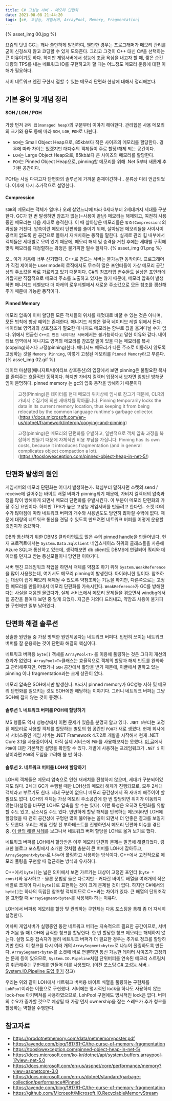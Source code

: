 ```yaml
---
title: C# 고성능 서버 - 메모리 단편화
date: 2021-08-08 21:44:20
tags: [c#, 고성능, 게임서버, ArrayPool, Memory, Fragmentation]
---
```


{% asset_img 00.jpg %}

요즘의 닷넷 GC는 꽤나 쓸만하게 발전하여, 웬만한 경우는 프로그래머가 메모리 관리를 굳이 신경쓰지 않고 코딩할 수 있게 도와준다. 그리고 그것이 C++ 대신 C#을 선택하는 큰 이유이기도 하다. 하지만 게임서버에서 성능에 조금 욕심을 내고자 할 때, 짧은 순간 대량의 TPS를 내는 네트워크 IO를 구현하고자 할 때는 어느정도 메모리 운용에 대한 이해가 필요하다.

서버 네트워크 엔진 구현시 접할 수 있는 메모리 단편화 현상에 대해서 정리해본다. 

<!-- more -->

## 기본 용어 및 개념 정리

#### SOH / LOH / POH
가장 먼저 `관리 힙(managed heap)`의 구분부터 이야기 해야한다. 관리힙은 사용 메모리의 크기와 용도 등에 따라 `SOH`, `LOH`, `POH`로 나뉜다.

* `SOH`는 Small Object Heap으로, 85kb보다 작은 사이즈의 메모리를 할당한다. 경우에 따라 차이는 있겠지만 대다수의 객체들이 주로 할당/해제 되는 공간이다. 
* `LOH`는 Large Object Heap으로, 85kb보다 큰 사이즈의 메모리를 할당한다. 
* `POH`는 Pinned Object Heap으로, pinning할 메모리를 위해 .Net 5부터 새롭게 추가된 공간이다.

POH는 사실 다짜고자 단편화의 솔루션에 가까운 존재이긴하나.. 분류상 미리 언급되었다. 이후에 다시 추가적으로 설명한다.

#### Compression
`SOH`의 메모리는 객체가 얼마나 오래 살았느냐에 따라 0세대부터 2세대까지 세대를 구분한다. GC가 한 번 발생하면 참조가 없는(=사용이 끝난) 메모리는 해제되고, 여전히 사용중인 메모리는 다음 세대로 승격한다. 이 때 살아남은 메모리들은 `압축(Compression)`의 과정을 거친다. 압축이란 메모리 단편화를 줄이기 위해, 살아남은 메모리들을 사이사이 공백이 없도록 한 공간으로 몰아서 재배치하는 동작을 말한다. 실제로 관리 힙 내부에서 객체들은 세대별로 모여 있기 때문에, 메모리 해제 및 승격을 거친 후에는 세대별 구획에 맞춰 메모리를 재정렬하는 과정은 불가피한 필수 절차다.
{% asset_img 01.png %}

오.. 이거 처음에 너무 신기했다. C++로 만드는 서버는 불가능한 동작이다. 프로그래머가 직접 제어하는 user mode의 로직에서도 무수히 많은 포인터들이 가상 메모리 공간상의 주소값을 바로 가르키고 있기 때문이다. C#의 참조타입 변수들도 실상은 포인터에 가깝지만 직접적으로 메모리 주소를 노출하고 있지는 않기 때문에, 메모리 압축이 발생하면 매니지드 레벨보다 더 아래의 로우레벨에서 새로운 주소값으로 모든 참조를 갱신해 주기 때문에 가능한 동작이다. 

#### Pinned Memory
메모리 압축이 이미 할당된 모든 객체들의 위치를 제멋대로 바꿀 수 있는 것은 아니며, 모든 법칙에 항상 예외는 존재한다. 매니지드 레벨은 결국 네이티브 레벨 위에서 돈다. 네이티브 영역과의 상호참조가 필요한 매니지드 메모리는 함부로 값을 옮겨다닐 수가 없다. 위에서 언급한 `C++로 만든 네이티브 서버`에서는 불가능하다고 말한 이유와 같다. 
네이티브 영역에서 매니지드 영역의 메모리를 참조할 일이 있을 때는 메모리를 복사(copying)하거나 고정(pinning)한다. 매니지드 메모리가 다른 주소로 이동하지 않도록 고정하는 것을 `Memory Pinning`, 이렇게 고정된 메모리를 `Pinned Memory`라고 부른다.
{% asset_img 02.gif %}

데이터 마샬링(매니지트/네이티브 상호통신)의 입장에서 보면 pinning은 불필요한 복사를 줄여주는 효율적인 동작이다. 하지만 가비지 컬렉터 입장에서 보자면 엄청난 방해꾼임이 분명하다. pinned memory 는 gc의 압축 동작을 방해하기 때문이다

> 고정(Pinning)은 데이터를 현재 메모리 위치상에 임시로 잠그기 때문에, CLR의 가비지 수집기에 의한 재배치를 막아줍니다.
> Pinning temporarily locks the data in its current memory location, thus keeping it from being relocated by the common language runtime's garbage collector. 
> (https://docs.microsoft.com/en-us/dotnet/framework/interop/copying-and-pinning)

> 고정(pinning)은 메모리의 단편화를 유발하고, 일반적으로 객체 압축 과정을 복잡하게 만들기 때문에 자체적인 비용 부담을 가집니다.
> Pinning has its own costs, because it introduces fragmentation (and in general complicates object compaction a lot). 
> (https://tooslowexception.com/pinned-object-heap-in-net-5/)

## 단편화 발생의 원인

게임서버의 메모리 단편화는 어디서 발생하는가. 
핵심부터 말하자면 소켓의 send / receive에 걸어주는 바이트 배열 버퍼가 pinning되기 때문에, 가비지 컬렉터의 압축과정을 많이 방해하게 되면서 메모리 단편화를 유발시킨다. 이 부분이 메모리 단편화의 가장 주된 요인이다. 하지만 TPS가 높은 고성능 게임서버를 만들려고 한다면.. 소켓 IO의 수가 많아짐에 따라 네트워크 버퍼의 개수와 사용빈도도 당연히 많아질 수밖에 없다. 때문에 대량의 네트워크 통신을 견딜 수 있도록 만드려면 네트워크 버퍼를 어떻게 운용할 것인지가 중요하다.

DB와 통신하기 위한 DBMS 클라이언트도 많은 수의 pinned handle을 만들어낸다. 현재 프로젝트에서는 `System.Data.SqlClient` 네임스페이스 하위의 클래스들을 사용해 Azure SQL과 통신하고 있는데, 생각해보면 db client도 DBMS에 연결되어 쿼리와 데이터를 던지고 받는 통신모듈이니 당연한 이야기다. 

서버 엔진 프레임워크 작업을 하면서 객체를 약참조 하기 위해 `System.WeakReference`을 많이 사용했는데, 여기서도 메모리 pinning이 발생한다. 아이러니한 일이다. 참조하는 대상이 쉽게 메모리 해제될 수 있도록 약참조하는 기능을 하지만, 다른쪽으로는 고정된 메모리를 만들어내서 메모리 단편화를 가속시킨다. `WeakReference`가 GC를 방해한다는 사실을 처음엔 몰랐다가, 실제 서비스에서 메모리 문제들을 겪으면서 windbg에서 힙 공간을 들여다 보던 중 알게 되었다. 지금은 거의다 드러내고, 약참조 사용이 불가피한 구현에만 일부 남아있다.

## 단편화 해결 솔루션

상술한 원인들 중 가장 명백한 원인제공자는 네트워크 버퍼다. 빈번히 쓰이는 네트워크 버퍼를 잘 운용하는 것이 단편화 해결의 핵심이다.

네트워크 버퍼용 `byte[]` 객체를 `ArrayPool<T>` 를 이용해 풀링하는 것은 그다지 개선의 효과가 없었다. `ArrayPool<T>`클래스는 효율적으로 객체의 할당과 해제 빈도를 완화하고 관리해주지만, 어쨌거나 `SOH` 공간에서 할당을 받기 때문에, 이글에서 말하고 있는 pinning 이나 fragmentation과는 크게 상관이 없다. 

메모리 압축은 SOH에서만 발생한다. 따라서 pinned memory가 GC성능 저하 및 메모리 단편화를 일으키는 것도 SOH에만 해당하는 이야기다. 그러니 네트워크 버퍼는 그냥 SOH에 잡지 않는 것이 좋겠다.

#### 솔루션 1. 네트워크 버퍼를 POH에 할당하기

MS 형들도 역시 성능상에서 이런 문제가 있음을 분명히 알고 있다. `.NET 5`부터는 고정된 메모리로 사용할 객체를 할당하는 별도의 힙 공간인 `POH`가 새로 생겼다. 현재 회사에서 서비스중인 게임 서버는 .NET Framework 4.7.2로 개발을 시작해서 현재 .NET Core 3.1을 사용중이어서, 아직 실제 서비스에 `POH`를 사용해보지는 못했다. [이 글](https://tooslowexception.com/pinned-object-heap-in-net-5/)에서 `POH`에 대한 기본적인 설명을 확인할 수 있다. 개발에 사용하는 프레임워크가 `.NET 5` 이상이라면 `POH`의 도입을 고려해 볼 만 하다.

#### 솔루션 2. 네트워크 버퍼를 LOH에 할당하기
 
LOH의 객체들은 메모리 압축으로 인한 재배치를 진행하지 않으며, 세대가 구분되어있지도 않다. 2세대 GC가 수행될 때만 LOH상의 메모리 해제가 진행되므로, 모두 2세대 객체라고 부르기도 한다. 세대 구분이 없으니 메모리 공간상에서 꼭 재배치 해주어야 할 필요도 없다. 
LOH의 객체는 가상 메모리 주소공간에 한 번 할당되면 위치가 이동되지 않는다(설정을 바꾸면 LOH도 압축을 할 수는 있다). 이런 특성은 오히려 단편화를 유발할 수도 있고, 감소시킬 수도 있다. 빈번하게 할당 해제를 반복하는 메모리라면 LOH에 할당했을 때 괜히 공간상에 구멍만 많이 뚫어놓는 꼴이 되면서 더 안좋은 결과를 보일지도 모른다. 
우리는 게임 런칭 전 부하테스트를 진행하면서 메모리 단편화 이슈를 겪던 중, [이 글의 해결 사례](https://ayende.com/blog/181761-C/the-curse-of-memory-fragmentation)를 보고나서 네트워크 버퍼 할당을 LOH로 옮겨 보기로 했다.

네트워크 버퍼를 LOH에서 할당받은 이후 메모리 단편화 문제는 말끔해 해결되었다. 링크한 블로그 포스팅에서 소개한 것처럼 충분히 큰 버퍼를 LOH에 잡아두고, `ArraySegment<byte>`로 나누어 풀링하고 사용하는 방식이다. C++에서 고전적으로 메모리 풀링을 구현할 때 접근하는 방식과 유사하다. 

C++에서 `byte[]`는 넓은 의미에서 보면 가르키는 대상이 고정인 포인터 (`byte * const`)와 유사하고 - 물론 문법상 둘은 다르지만 - 커다란 바이트 배열을 여러개의 작은 배열로 쪼개어 다시 `byte[]`로 표현하는 것이 크게 문제될 것이 없다. 하지만 C#에서의 `byte[]`는 하나의 독립된 참조형 객체이므로 C++과는 차이가 있다. 큰 배열의 단위조각을 표현할 때 `ArraySegment<byte>`를 사용해야 하는 이유다.

LOH에서 버퍼용 메모리를 할당 및 관리하는 구현체는 다음 포스팅을 통해 좀 더 자세히 설명한다. 

어차피 게임서버가 실행중인 동안 네트워크 버퍼는 지속적으로 필요한 공간이므로, 서버가 처음 뜰 때 LOH에 큼직한 청크를 할당한다. 한 번 할당한 청크 메모리는 해제하지 않는다. 실행 도중 접속자가 몰려 네트워크 버퍼가 더 필요한 경우는 추가로 청크를 할당하기만 한다. 이 청크를 다시 여러 개의 `ArraySegment<byte>`로 나누어 풀링하도록 만든다. `ArraySegment<byte>`를 소켓에 바로 연결하면 통신 가능한 데이터 사이즈가 고정되는 문제 등이 있으므로, `System.IO.Pipeline`처럼 단위버퍼를 연속된 메모리 스트림처럼 취급해주는 구현체를 만들어 이를 사용했다. (이전 포스팅 [C# 고성능 서버 - System.IO.Pipeline 도입 후기](https://leafbird.github.io/devnote/2020/12/27/C-고성능-서버-System-IO-Pipeline-도입-후기/) 참고)

우리는 위와 같이 LOH에서 네트워크 버퍼용 바이트 배열을 풀링하는 구현체를 `LohPool`이라는 이름으로 구현했다. 서버에는 명시적인 lock을 하나도 사용하지 않는 lock-free 아키텍쳐를 사용하였으므로, LohPool 구현에도 명시적인 lock은 없다. 버퍼의 수요가 증가할 것으로 예상될 때 가장 먼저 ownership을 잡는 스레드가 추가 청크를 할당하는 역할을 수행한다.

## 참고자료

* https://prodotnetmemory.com/data/netmemoryposter.pdf
* https://ayende.com/blog/181761-C/the-curse-of-memory-fragmentation
* https://tooslowexception.com/pinned-object-heap-in-net-5/
* https://docs.microsoft.com/ko-kr/dotnet/api/system.buffers.arraypool-1?view=net-5.0
* https://docs.microsoft.com/en-us/aspnet/core/performance/memory?view=aspnetcore-3.0
* https://docs.microsoft.com/en-us/dotnet/standard/garbage-collection/performance#Pinned
* https://ayende.com/blog/181761-C/the-curse-of-memory-fragmentation
* https://github.com/Microsoft/Microsoft.IO.RecyclableMemoryStream